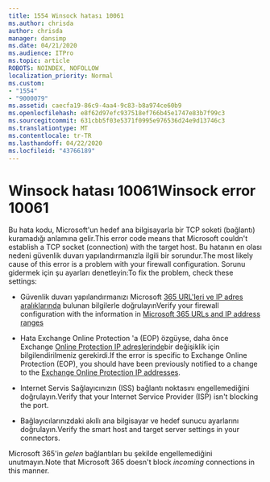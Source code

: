 ```yaml
---
title: 1554 Winsock hatası 10061
ms.author: chrisda
author: chrisda
manager: dansimp
ms.date: 04/21/2020
ms.audience: ITPro
ms.topic: article
ROBOTS: NOINDEX, NOFOLLOW
localization_priority: Normal
ms.custom:
- "1554"
- "9000079"
ms.assetid: caecfa19-86c9-4aa4-9c83-b8a974ce60b9
ms.openlocfilehash: e8f62d97efc937518ef766b45e1747e83b7f99c3
ms.sourcegitcommit: 631cbb5f03e5371f0995e976536d24e9d13746c3
ms.translationtype: MT
ms.contentlocale: tr-TR
ms.lasthandoff: 04/22/2020
ms.locfileid: "43766189"
---
```

# <a name="winsock-error-10061"></a><span data-ttu-id="f32f5-102">Winsock hatası 10061</span><span class="sxs-lookup"><span data-stu-id="f32f5-102">Winsock error 10061</span></span>

<span data-ttu-id="f32f5-103">Bu hata kodu, Microsoft'un hedef ana bilgisayarla bir TCP soketi (bağlantı) kuramadığı anlamına gelir.</span><span class="sxs-lookup"><span data-stu-id="f32f5-103">This error code means that Microsoft couldn't establish a TCP socket (connection) with the target host.</span></span> <span data-ttu-id="f32f5-104">Bu hatanın en olası nedeni güvenlik duvarı yapılandırmanızla ilgili bir sorundur.</span><span class="sxs-lookup"><span data-stu-id="f32f5-104">The most likely cause of this error is a problem with your firewall configuration.</span></span> <span data-ttu-id="f32f5-105">Sorunu gidermek için şu ayarları denetleyin:</span><span class="sxs-lookup"><span data-stu-id="f32f5-105">To fix the problem, check these settings:</span></span>

- <span data-ttu-id="f32f5-106">Güvenlik duvarı yapılandırmanızı Microsoft [365 URL'leri ve IP adres aralıklarında](https://docs.microsoft.com/office365/enterprise/urls-and-ip-address-ranges) bulunan bilgilerle doğrulayın</span><span class="sxs-lookup"><span data-stu-id="f32f5-106">Verify your firewall configuration with the information in [Microsoft 365 URLs and IP address ranges](https://docs.microsoft.com/office365/enterprise/urls-and-ip-address-ranges)</span></span>

- <span data-ttu-id="f32f5-107">Hata Exchange Online Protection 'a (EOP) özgüyse, daha önce Exchange [Online Protection IP adreslerinde](https://docs.microsoft.com/office365/SecurityCompliance/eop/exchange-online-protection-ip-addresses)bir değişiklik için bilgilendirilmeniz gerekirdi.</span><span class="sxs-lookup"><span data-stu-id="f32f5-107">If the error is specific to Exchange Online Protection (EOP), you should have been previously notified to a change to the [Exchange Online Protection IP addresses](https://docs.microsoft.com/office365/SecurityCompliance/eop/exchange-online-protection-ip-addresses).</span></span>

- <span data-ttu-id="f32f5-108">Internet Servis Sağlayıcınızın (ISS) bağlantı noktasını engellemediğini doğrulayın.</span><span class="sxs-lookup"><span data-stu-id="f32f5-108">Verify that your Internet Service Provider (ISP) isn't blocking the port.</span></span>

- <span data-ttu-id="f32f5-109">Bağlayıcılarınızdaki akıllı ana bilgisayar ve hedef sunucu ayarlarını doğrulayın.</span><span class="sxs-lookup"><span data-stu-id="f32f5-109">Verify the smart host and target server settings in your connectors.</span></span>

<span data-ttu-id="f32f5-110">Microsoft 365'in *gelen* bağlantıları bu şekilde engellemediğini unutmayın.</span><span class="sxs-lookup"><span data-stu-id="f32f5-110">Note that Microsoft 365 doesn't block *incoming* connections in this manner.</span></span>
